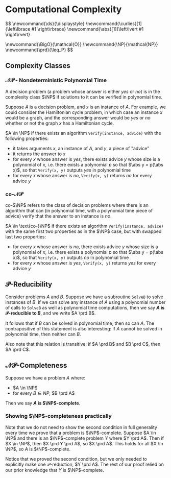# Computational Complexity

$$
\newcommand{\ds}{\displaystyle}
\newcommand{\curlies}[1]{\left\lbrace #1 \right\rbrace}
\newcommand{\abs}[1]{\left\lvert #1 \right\rvert}

\newcommand{\BigO}{\mathcal{O}}
\newcommand{\NP}{\mathcal{NP}}
\newcommand{\prd}{\leq_P}
$$

## Complexity Classes

### $\mathcal{NP}$ - Nondeterministic Polynomial Time

A decision problem (a problem whose answer is either $yes$ or $no$) is in the complexity class $\NP$ if solutions to it can be verified in polynomial time.

Suppose $A$ is a decision problem, and $x$ is an instance of $A$. For example, we could consider the Hamiltonian cycle problem, in which case an instance $x$ would be a graph, and the corresponding answer would be $yes$ or $no$ whether or not the graph $x$ has a Hamiltonian cycle.

$A \in \NP$ if there exists an algorithm `Verify(instance, advice)` with the following properties:

- it takes arguments $x$, an instance of $A$, and $y$, a piece of "advice"
- it returns the answer to $x$
- for every $x$ whose answer is $yes$, there exists advice $y$ whose size is a polynomial of $x$, i.e. there exists a polynomial $p$ so that $\abs y = p(\abs x)$, so that `Verify(x, y)` outputs $yes$ in polynomial time
- for every $x$ whose answer is $no$, `Verify(x, y)` returns $no$ for every advice $y$

### co-$\mathcal{NP}$

co-$\NP$ refers to the class of decision problems where there is an algorithm that can (in polynomial time, with a polynomial time piece of advice) verify that the answer to an instance is $no$.

$A \in \text{co-}\NP$ if there exists an algorithm `Verify(instance, advice)` with the same first two properties as in the $\NP$ case, but with swapped last two properties:

- for every $x$ whose answer is $no$, there exists advice $y$ whose size is a polynomial of $x$, i.e. there exists a polynomial $p$ so that $\abs y = p(\abs x)$, so that `Verify(x, y)` outputs $no$ in polynomial time
- for every $x$ whose answer is $yes$, `Verify(x, y)` returns $yes$ for every advice $y$

## $\mathcal P$-Reducibility

Consider problems $A$ and $B$. Suppose we have a subroutine `SolveB` to solve instances of $B$. If we can solve any instance of $A$ using a polynomial number of calls to `SolveB` as well as polynomial time computations, then we say **$A$ is $\mathcal P$-reducible to $B$**, and we write $A \prd B$.

It follows that if $B$ can be solved in polynomial time, then so can $A$. The contrapositive of this statement is also interesting: if $A$ cannot be solved in polynomial time, then neither can $B$.

Also note that this relation is transitive: if $A \prd B$ and $B \prd C$, then $A \prd C$.

## $\mathcal{NP}$-Completeness

Suppose we have a problem $A$ where:

- $A \in \NP$
- for every $B \in NP$, $B \prd A$

Then we say **$A$ is $\NP$-complete**.

### Showing $\NP$-completeness practically

Note that we do not need to show the second condition in full generality every time we prove that a problem is $\NP$-complete. Suppose $A \in \NP$ and there is an $\NP$-complete problem $Y$ where $Y \prd A$. Then if $X \in \NP$, then $X \prd Y \prd A$, so $X \prd A$. This holds for all $X \in \NP$, so $A$ is $\NP$-complete.

Notice that we proved the second condition, but we only needed to explicitly make one $\mathcal P$-reduction, $Y \prd A$. The rest of our proof relied on our prior knowledge that $Y$ is $\NP$-complete.